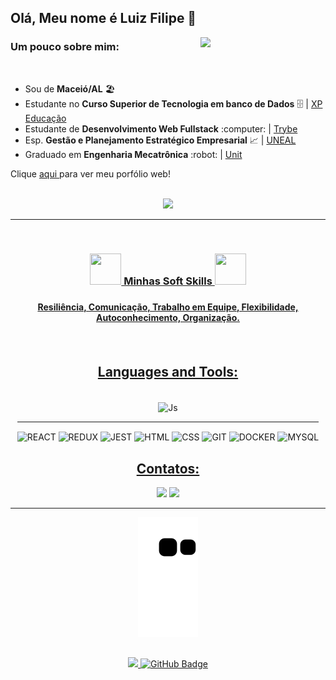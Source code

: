 ## Olá, Meu nome é Luiz Filipe 👋
<img align="right" width="200" src="https://media3.giphy.com/media/3oKIPnAiaMCws8nOsE/giphy.gif?cid=790b7611402939939b6a081028f0aa7fd39ede3f61ecd35b&rid=giphy.gif&ct=g"/>

### Um pouco sobre mim:


<br>
<div>
   <ul>
    <li>Sou de <strong>Maceió/AL</strong> 🏖️ 
    <li>Estudante no <strong> Curso Superior de Tecnologia em banco de Dados</strong> 🗄️ | <a href="https://www.xpeducacao.com.br/?utm_source=google&utm_medium=cpc&utm_campaign=awareness_home_xpe&utm_term=29082022&utm_content=marcaxpe&gclid=Cj0KCQjw-fmZBhDtARIsAH6H8qhEMBIZzLxoSYn65MFUMYbEkcG63bIYj-YKTmCMCeX_ReR7LqpkmQ0aAhRUEALw_wcB">XP Educação</a>
    <li>Estudante de <strong>Desenvolvimento Web Fullstack</strong> :computer: | <a href="https://www.betrybe.com/">Trybe</a>
    <li>Esp. <strong>Gestão e Planejamento Estratégico Empresarial</strong> 📈 | <a href="http://www.uneal.edu.br/">UNEAL</a>
    <li>Graduado em <strong>Engenharia Mecatrônica</strong> :robot: | <a href="https://www.unit.br/">Unit</a>
     
   </ul>
   <p>Clique 
      <a href="https://luizfilipelgs.github.io/Portfolio/#hs"           target="_blank">
         aqui
      </a>
      para ver meu porfólio web!
   </p>
</div>
<br>
<div align="center">
  <img width="45%"  src="https://github-readme-stats.vercel.app/api/top-langs/?username=luizfilipelgs&layout=compact&langs_count=7&theme=dracula"/>
</div>
<hr>
<br>
<div align="center">
  <a href="https://github.com/luizfilipelgs">
   
<div>
	<h3 align="center">
		<img src="https://cdn-icons-png.flaticon.com/512/3062/3062533.png" width="50px" height="50px">
		 Minhas Soft Skills 
		<img src="https://blog.peoplefirstps.com/hubfs/226%20-%20Data.png" width="50px" height="50px">
	<h3>
	<h4 align="center">Resiliência, Comunicação, Trabalho em Equipe, Flexibilidade, Autoconhecimento, Organização. <h4>
</div>
<br>
  
  ## Languages and Tools:
  <div align="center" style="display: inline-block"><br>
     <img align="center" alt="Js" height="70" width="70" src="https://cdn.jsdelivr.net/gh/devicons/devicon/icons/javascript/javascript-original.svg">
   <hr>
    
 <img align="center" alt="REACT" width="60" src="https://cdn.jsdelivr.net/gh/devicons/devicon/icons/react/react-original-wordmark.svg">
 <img align="center" alt="REDUX" width="50" src="https://cdn.jsdelivr.net/gh/devicons/devicon/icons/redux/redux-original.svg">
 <img align="center" alt="JEST" width="50" src="https://cdn.jsdelivr.net/gh/devicons/devicon/icons/jest/jest-plain.svg" />
 <img align="center" alt="HTML" width="60" src="https://cdn.jsdelivr.net/gh/devicons/devicon/icons/html5/html5-original-wordmark.svg">
 <img align="center" alt="CSS" width="60" src="https://cdn.jsdelivr.net/gh/devicons/devicon/icons/css3/css3-original-wordmark.svg">
 <img align="center" alt="GIT" width="50" src="https://cdn.jsdelivr.net/gh/devicons/devicon/icons/git/git-original.svg">
 <img align="center" alt="DOCKER" width="70" src="https://cdn.jsdelivr.net/gh/devicons/devicon/icons/docker/docker-original-wordmark.svg" />
 <img align="center" alt="MYSQL" width="70" src="https://cdn.jsdelivr.net/gh/devicons/devicon/icons/mysql/mysql-original-wordmark.svg" />
  </div>
  
  ## Contatos:
 
<div align="center"> 
  <a href="https://mail.google.com/mail/?view=cm&fs=1&to=luizfilipelgs@gmail.com"><img src="https://img.shields.io/badge/Gmail-D14836?style=for-the-badge&logo=gmail&logoColor=white"/></a>
  <a href="https://www.linkedin.com/in/luizfilipelgs/"><img src="https://img.shields.io/badge/LinkedIn-0077B5?style=for-the-badge&logo=linkedin&logoColor=white"/></a> 
 </div>
   <hr>
 
 <p align="center"> 

  ![Snake animation](https://github.com/luizfilipelgs/luizfilipelgs/blob/output/github-contribution-grid-snake.svg)
 </p>
   
## 
<div align="center">
	<a href="https://github.com/Meghna-DAS/github-profile-views-counter">
		<img src="https://komarev.com/ghpvc/?username=luizfilipelgs">
	</a>
	<a href="https://github.com/luizfilipelgs?tab=followers"><img src="https://img.shields.io/github/followers/luizfilipelgs?label=Followers&style=social" 			alt="GitHub Badge"></a>
</div> 
